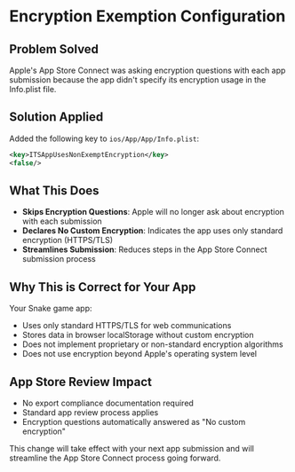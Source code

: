 # Encryption Exemption Configuration

## Problem Solved
Apple's App Store Connect was asking encryption questions with each app submission because the app didn't specify its encryption usage in the Info.plist file.

## Solution Applied
Added the following key to `ios/App/App/Info.plist`:

```xml
<key>ITSAppUsesNonExemptEncryption</key>
<false/>
```

## What This Does
- **Skips Encryption Questions**: Apple will no longer ask about encryption with each submission
- **Declares No Custom Encryption**: Indicates the app uses only standard encryption (HTTPS/TLS)
- **Streamlines Submission**: Reduces steps in the App Store Connect submission process

## Why This is Correct for Your App
Your Snake game app:
- Uses only standard HTTPS/TLS for web communications
- Stores data in browser localStorage without custom encryption
- Does not implement proprietary or non-standard encryption algorithms
- Does not use encryption beyond Apple's operating system level

## App Store Review Impact
- No export compliance documentation required
- Standard app review process applies
- Encryption questions automatically answered as "No custom encryption"

This change will take effect with your next app submission and will streamline the App Store Connect process going forward.